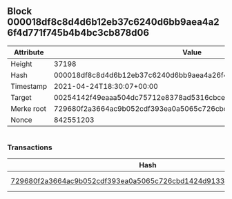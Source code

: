 ## Block 000018df8c8d4d6b12eb37c6240d6bb9aea4a26f4d771f745b4b4bc3cb878d06

Attribute | Value
--- | ---
Height | 37198
Hash | 000018df8c8d4d6b12eb37c6240d6bb9aea4a26f4d771f745b4b4bc3cb878d06
Timestamp | 2021-04-24T18:30:07+00:00
Target | 00254142f49eaaa504dc75712e8378ad5316cbcead634704b3734b6271167cc4
Merke root | 729680f2a3664ac9b052cdf393ea0a5065c726cbd1424d913390ec0156ddea52
Nonce | 842551203

```

```

### Transactions

Hash | Amount
--- | ---
[729680f2a3664ac9b052cdf393ea0a5065c726cbd1424d913390ec0156ddea52](729680f2a3664ac9b052cdf393ea0a5065c726cbd1424d913390ec0156ddea52.md) | 10.00000000 SKEPTI 
